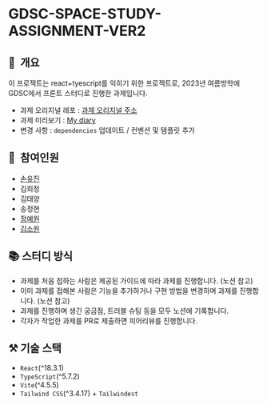 # **GDSC-SPACE-STUDY-ASSIGNMENT-VER2**

## 📌  개요

이 프로젝트는 react+tyescript를 익히기 위한 프로젝트로, 2023년 여름방학에 GDSC에서 프론트 스터디로 진행한 과제입니다.

- 과제 오리지널 레포 : [과제 오리지널 주소](https://github.com/GDSC-CAU/GDSC-SPACE-STUDY-ASSIGNMENT)
- 과제 미리보기 : [My diary](https://gdsc-diary-assignment1.vercel.app/)
- 변경 사항 : `dependencies` 업데이트 / 컨벤션 및 템플릿 추가

## 👥  참여인원

- [손유진](https://github.com/yugenius0213)
- 김희정
- 김태양
- 송정현
- [정예원](https://github.com/ye-one222)
- [김소원](https://github.com/gomx3)

## 📚 스터디 방식

- 과제를 처음 접하는 사람은 제공된 가이드에 따라 과제를 진행합니다. (노션 참고)
- 이미 과제를 접해본 사람은 기능을 추가하거나 구현 방법을 변경하며 과제를 진행합니다. (노션 참고)
- 과제를 진행하며 생긴 궁금점, 트러블 슈팅 등을 모두 노션에 기록합니다.
- 각자가 작업한 과제를 PR로 제출하면 피어리뷰를 진행합니다.

## ⚒️ 기술 스택

- `React`(^18.3.1)
- `TypeScript`(^5.7.2)
- `Vite`(^4.5.5)
- `Tailwind CSS`(^3.4.17) + `Tailwindest`
